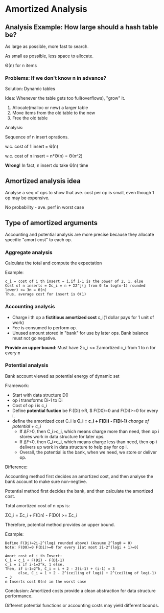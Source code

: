 # Amortized Analysis
## Analysis Example: How large should a hash table be?
As large as possible, more fast to search. 

As small as possible, less space to allocate.

Θ(n) for n items

### Problems: If we don't know n in advance?

Solution: Dynamic tables

Idea: Whenever the table gets too full(overflows), "grow" it.

1. Allocate(malloc or new) a larger table
2. Move items from the old table to the new
3. Free the old table

Analysis:

Sequence of n insert oprations.

w.c. cost of 1 insert = Θ(n)

w.c. cost of n insert = n*Θ(n) = Θ(n^2)

**Wrong!** In fact, n insert do take Θ(n) time

## Amortized analysis idea
Analyse a seq of ops to show that ave. cost per op is small, even though 1 op may be expensive.

No probability - ave. perf in worst case

## Type of amortized arguments
Accounting and potential analysis are more precise because they allocate specific "amort cost" to each op.
### Aggregate analysis
Calculate the total and compute the expectation

Example:
```
c_i = cost of i th insert = i,if i-1 is the power of 2, 1, else
Cost of n inserts = Σc_i = n + Σ2^j(j from 0 to log(n-1) rounded lower) <= 3n = Θ(n)
Thus, average cost for insert is Θ(1)
```
### Accounting analysis
- Charge i th op a **fictitious amortized cost** c_i(1 dollar pays for 1 unit of work)
- Fee is consumed to perform op.
- Unused amount stored in "bank" for use by later ops. Bank balance must not go negative.

**Provide an upper bound**: Must have Σc_i <= Σamortized c_i from 1 to n for every n

### Potential analysis
Bank account viewed as potential energy of dynamic set

Framework:
- Start with data structure D0
- op i transforms Di-1 to Di
- Cost of op i is c_i
- Define **potential fuction** be F:{Di}->R, $ F(D0)=0 and F(Di)>=0 for every i.
- define the amortized cost C_i is **C_i = c_i + F(Di) - F(Di-1)** *change of potential + c_i*
  - If ΔF>0, then C_i>c_i, which means charge more than need, then op i stores work in data structure for later ops.
  - If ΔF<0, then C_i<c_i, which means charge less than need, then op i delivers up work in data structure to help pay for op i.
  - Overall, the potential is the bank, when we need, we store or deliver op.

Difference:

Accounting method first decides an amortized cost, and then analyse the bank account to make sure non-negtive.

Potential method first decides the bank, and then calculate the amortized cost.

Total amortized cost of n ops is:

ΣC_i = Σc_i + F(Dn) - F(D0) >= Σc_i

Therefore, potential method provides an upper bound.

Example:
```
Define F(Di)=2i-2^(logi rounded above) (Assume 2^log0 = 0)
Note: F(D0)=0 F(Di)>=0 for every i[at most 2i-2^(logi + 1)=0]

Amort cost of i th Insert:
C_i = c_i + F(Di) - F(Di-1)
c_i = i if i-1=2^k, 1 else.
Then, if i-1=2^k, C_i = i + 2 - 2(i-1) + (i-1) = 3
      else, C_i = 1 + 2 - 2^(ceiling of logi) + 2^(ceiling of logi-1) = 3
n Inserts cost Θ(n) in the worst case
```

Conclusion: Amortized costs provide a clean abstraction for data structure performance.


Different potential functions or accounting costs may yield different bounds.
